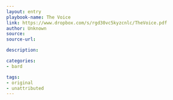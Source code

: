 ```yaml
---
layout: entry
playbook-name: The Voice
link: https://www.dropbox.com/s/rgd30vc5kyzcnlc/TheVoice.pdf
author: Unknown
source:
source-url:

description:

categories:
- bard

tags:
- original
- unattributed
---
```

